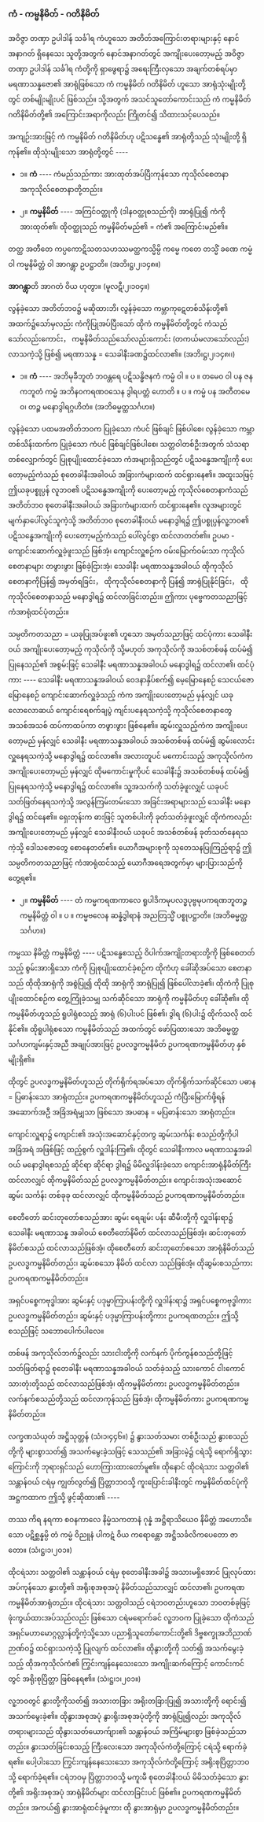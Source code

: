 ### ကံ - ကမ္မနိမိတ် - ဂတိနိမိတ်

အဝိဇ္ဇာ တဏှာ ဥပါဒါန် သင်္ခါရ ကံဟူသော အတိတ်အကြောင်းတရားများနှင့် နောင်အနာဂတ် ရှိနေသေး သူတို့အတွက် နောင်အနာဂတ်တွင် အကျိုးပေးတော့မည့် အဝိဇ္ဇာ တဏှာ ဥပါဒါန် သင်္ခါရ ကံတို့ကို ရှာဖွေရာ၌ အရေးကြီးလှသော အချက်တစ်ရပ်မှာ မရဏာသန္နဇော၏ အာရုံဖြစ်သော ကံ ကမ္မနိမိတ် ဂတိနိမိတ် ဟူသော အာရုံသုံးမျိုးတို့တွင် တစ်မျိုးမျိုးပင် ဖြစ်သည်။ 
သို့အတွက် အသင်သူတော်ကောင်းသည် ကံ ကမ္မနိမိတ် ဂတိနိမိတ်တို့၏ အကြောင်းအရာကိုလည်း ကြိုတင်၍ သိထားသင့်ပေသည်။

အကျဉ်းအားဖြင့် ကံ ကမ္မနိမိတ် ဂတိနိမိတ်ဟု ပဋိသန္ဓေ၏ အာရုံတို့သည် သုံးမျိုးတို့ ရှိကုန်၏။ 
ထိုသုံးမျိုးသော အာရုံတို့တွင် ----

- ၁။ **ကံ** ---- ကံမည်သည်ကား အားထုတ်အပ်ပြီးကုန်သော ကုသိုလ်စေတနာ အကုသိုလ်စေတနာတို့တည်း။

- ၂။ **ကမ္မနိမိတ်** ---- အကြင်ဝတ္ထုကို (ဒါနဝတ္ထုစသည်ကို) အာရုံပြု၍ ကံကို အားထုတ်၏၊ ထိုဝတ္ထုသည် ကမ္မနိမိတ်မည်၏ = ကံ၏ အကြောင်းမည်၏။

တတ္ထ အတီတေ ကပ္ပကောဋိသတသဟဿမတ္ထကသ္မိမ္ပိ ကမ္မေ ကတေ တသ္မိံ ခဏေ ကမ္မံ ဝါ ကမ္မနိမိတ္တံ ဝါ အာဂန္တွာ ဥပဋ္ဌာတိ။ (အဘိ၊ဋ္ဌ၊၂၊၁၄၈။)

**အာဂန္တွာ**တိ အာဂတံ ဝိယ ဟုတွာ။ (မူလဋီ၊၂၊၁၀၄။)

လွန်ခဲ့သော အတိတ်ဘဝ၌ မဆိုထားဘိ၊ လွန်ခဲ့သော ကမ္ဘာကုဋေတစ်သိန်းတို့၏ အထက်၌သော်မှလည်း ကံကိုပြုအပ်ပြီးသော် ထိုကံ ကမ္မနိမိတ်တို့တွင် ကံသည်သော်လည်းကောင်း， ကမ္မနိမိတ်သည်သော်လည်းကောင်း (တကယ်မလာသော်လည်း) လာသကဲ့သို့ ဖြစ်၍ မရဏာသန္န = သေခါနီးခဏ၌ထင်လာ၏။ (အဘိ၊ဋ္ဌ၊၂၊၁၄၈၊၊)

- ၁။ **ကံ** ---- အဘိမုခီဘူတံ ဘဝန္တရေ ပဋိသန္ဓိဇနကံ ကမ္မံ ဝါ ။ ပ ။ တမေဝ ဝါ ပန ဇနကဘူတံ ကမ္မံ အဘိနဝကရဏဝသေန ဒွါရပတ္တံ ဟောတိ ။ ပ ။ ကမ္မံ ပန အတီတမေဝ၊ တဉ္စ မနောဒွါရဂ္ဂဟိတံ။ (အဘိဓမ္မတ္ထသင်္ဂဟ။)

လွန်ခဲ့သော ပထမအတိတ်ဘဝက ပြုခဲ့သော ကံပင် ဖြစ်ချင် ဖြစ်ပါစေ၊ လွန်ခဲ့သော ကမ္ဘာတစ်သိန်းထက်က ပြုခဲ့သော ကံပင် ဖြစ်ချင်ဖြစ်ပါစေ၊ သတ္တဝါတစ်ဦးအတွက် သံသရာတစ်လျှောက်တွင် ပြုစုပျိုးထောင်ခဲ့သော ကံအများရှိသည်တွင် ပဋိသန္ဓေအကျိုးကို ပေးတော့မည့်ကံသည် စုတေခါနီးအခါဝယ် အခြားကံများထက် ထင်ရှားနေ၏။ 
အထူးသဖြင့် ဤယခုပစ္စုပ္ပန် လူဘဝ၏ ပဋိသန္ဓေအကျိုးကို ပေးတော့မည့် ကုသိုလ်စေတနာကံသည် အတိတ်ဘဝ စုတေခါနီးအခါဝယ် အခြားကံများထက် ထင်ရှားနေ၏။ လူအများတွင် မျက်နှာပေါ်လွင်သူကဲ့သို့ အတိတ်ဘဝ စုတေခါနီးဝယ် မနောဒွါရ၌ ဤပစ္စုပ္ပန်လူ့ဘဝ၏ ပဋိသန္ဓေအကျိုးကို ပေးတော့မည့်ကံသည် ပေါ်လွင်စွာ ထင်လာတတ်၏။ 
ဥပမာ - ကျောင်းဆောက်လှူခဲ့ဖူးသည် ဖြစ်အံ့၊ ကျောင်းလှူစဉ်က ဝမ်းမြောက်ဝမ်းသာ ကုသိုလ်စေတနာများ တဖွားဖွား ဖြစ်ခဲ့ငြားအံ့၊ သေခါနီး မရဏာသန္နအခါဝယ် ထိုကုသိုလ်စေတနာကိုပြန်၍ အမှတ်ရခြင်း， ထိုကုသိုလ်စေတနာကို ပြန်၍ အာရုံပြုနိုင်ခြင်း， ထိုကုသိုလ်စေတနာသည် မနောဒွါရ၌ ထင်လာခြင်းတည်း။ 
ဤကား ပုဗ္ဗေကတသညာဖြင့် ကံအာရုံထင်ပုံတည်း။

သမ္ပတိကတသညာ = ယခုပြုအပ်ဖူး၏ ဟူသော အမှတ်သညာဖြင့် ထင်ပုံကား သေခါနီးဝယ် အကျိုးပေးတော့မည့် ကုသိုလ်ကို သို့မဟုတ် အကုသိုလ်ကို အသစ်တစ်ဖန် ထပ်မံ၍ ပြုနေသည်၏ အစွမ်းဖြင့် သေခါနီး မရဏာသန္နအခါဝယ် မနောဒွါရ၌ ထင်လာ၏၊ ထင်ပုံကား ---- သေခါနီး မရဏာသန္နအခါဝယ် ဝေဒနာနှိပ်စက်၍ မေ့မြောနေစဉ် သေငယ်ဇောမြောနေစဉ် ကျောင်းဆောက်လှူခဲ့သည့် ကံက အကျိုးပေးတော့မည် မှန်လျှင် ယခု လောလောဆယ် ကျောင်းရေစက်ချပွဲ ကျင်းပနေရသကဲ့သို့ ကုသိုလ်စေတနာတွေ အသစ်အသစ် ထပ်ကာထပ်ကာ တဖွားဖွား ဖြစ်နေ၏။ 
ဆွမ်းလှူသည့်ကံက အကျိုးပေးတော့မည် မှန်လျှင် သေခါနီး မရဏာသန္နအခါဝယ် အသစ်တစ်ဖန် ထပ်မံ၍ ဆွမ်းလောင်းလှူနေရသကဲ့သို့ မနောဒွါရ၌ ထင်လာ၏။ 
အလားတူပင် မကောင်းသည့် အကုသိုလ်ကံက အကျိုးပေးတော့မည် မှန်လျှင် ထိုမကောင်းမှုကိုပင် သေခါနီး၌ အသစ်တစ်ဖန် ထပ်မံ၍ ပြုနေရသကဲ့သို့ မနောဒွါရ၌ ထင်လာ၏။ 
သူ့အသက်ကို သတ်ခဲ့ဖူးလျှင် ယခုပင် သတ်ဖြတ်နေရသကဲ့သို့ အလွန်ကြမ်းတမ်းသော အခြင်းအရာများသည် သေခါနီး မနောဒွါရ၌ ထင်နေ၏။ 
ရှေးတုန်းက ဓားဖြင့် သူတစ်ပါးကို ခုတ်သတ်ခဲ့ဖူးလျှင် ထိုကံကလည်း အကျိုးပေးတော့မည် မှန်လျှင် သေခါနီးဝယ် ယခုပင် အသစ်တစ်ဖန် ခုတ်သတ်နေရသကဲ့သို့ ဒေါသဇောတွေ စောနေတတ်၏။ 
ယောဂီအများစုကို သုတေသနပြုကြည့်ရာ၌ ဤသမ္ပတိကတသညာဖြင့် ကံအာရုံထင်သည့် ယောဂီအရေအတွက်မှာ များပြားသည်ကို တွေ့ရ၏။

- ၂။ **ကမ္မနိမိတ်** ---- တံ ကမ္မကရဏကာလေ ရူပါဒိကမုပလဒ္ဓပုဗ္ဗမုပကရဏဘူတဉ္စ ကမ္မနိမိတ္တံ ဝါ ။ ပ ။ ကမ္မဗလေန ဆန္နံဒွါရာနံ အညတြသ္မိံ ပစ္စုပဋ္ဌာတိ။ (အဘိဓမ္မတ္ထသင်္ဂဟ။)

ကမ္မဿ နိမိတ္တံ ကမ္မနိမိတ္တံ ---- ပဋိသန္ဓေစသည့် ဝိပါက်အကျိုးတရားတို့ကို ဖြစ်စေတတ်သည့် စွမ်းအားရှိသော ကံကို ပြုစုပျိုးထောင်ခဲ့စဉ်က ထိုကံဟု ခေါ်ဆိုအပ်သော စေတနာသည် ထိုထိုအာရုံကို အစွဲပြု၍ ထိုထို အာရုံကို အာရုံပြု၍ ဖြစ်ပေါ်လာခဲ့၏၊ ထိုကံကို ပြုစုပျိုးထောင်စဉ်က တွေ့ကြုံခဲ့သမျှ သက်ဆိုင်သော အာရုံကို ကမ္မနိမိတ်ဟု ခေါ်ဆို၏။ 
ထိုကမ္မနိမိတ်ဟူသည် ရူပါရုံစသည့် အာရုံ (၆)ပါးပင် ဖြစ်၏၊ ဒွါရ (၆)ပါး၌ ထိုက်သလို ထင်နိုင်၏။ 
ထိုရူပါရုံစသော ကမ္မနိမိတ်သည် အထက်တွင် ဖော်ပြထားသော အဘိဓမ္မတ္ထသင်္ဂဟကျမ်းနှင့်အညီ အချုပ်အားဖြင့် ဥပလဒ္ဓကမ္မနိမိတ် ဥပကရဏကမ္မနိမိတ်ဟု နှစ်မျိုးရှိ၏။

ထိုတွင် ဥပလဒ္ဓကမ္မနိမိတ်ဟူသည် တိုက်ရိုက်ရအပ်သော တိုက်ရိုက်သက်ဆိုင်သော ပဓာန = ပြဓာန်းသော အာရုံတည်း။ 
ဥပကရဏကမ္မနိမိတ်ဟူသည် ကံပြီးမြောက်ဖို့ရန် အဆောက်အဦ အခြံအရံမျှသာ ဖြစ်သော အပဓာန = မပြဓာန်းသော အာရုံတည်း။

ကျောင်းလှူရာ၌ ကျောင်း၏ အသုံးအဆောင်နှင့်တကွ ဆွမ်းသင်္ကန်း စသည်တို့ကိုပါ အခြံအရံ အဖြစ်ဖြင့် ထည့်စွက် လှူဒါန်းကြ၏၊ ထိုတွင် သေခါနီးကာလ မရဏာသန္နအခါဝယ် မနောဒွါရစသည့် ဆိုင်ရာ ဆိုင်ရာ ဒွါရ၌ မိမိလှူဒါန်းခဲ့သော ကျောင်းအာရုံနိမိတ်ကြီး ထင်လာလျှင် ထိုကမ္မနိမိတ်သည် ဥပလဒ္ဓကမ္မနိမိတ်တည်း။ 
ကျောင်းအသုံးအဆောင် ဆွမ်း သင်္ကန်း တစ်ခုခု ထင်လာလျှင် ထိုကမ္မနိမိတ်သည် ဥပကရဏကမ္မနိမိတ်တည်း။

စေတီတော် ဆင်းတုတော်စသည်အား ဆွမ်း ရေချမ်း ပန်း ဆီမီးတို့ကို လှူဒါန်းရာ၌ သေခါနီး မရဏာသန္န အခါဝယ် စေတီတော်နိမိတ် ထင်လာသည်ဖြစ်အံ့၊ ဆင်းတုတော်နိမိတ်စသည် ထင်လာသည်ဖြစ်အံ့၊ ထိုစေတီတော် ဆင်းတုတော်စသော အာရုံနိမိတ်သည် ဥပလဒ္ဓကမ္မနိမိတ်တည်း၊ ဆွမ်းစသော နိမိတ် ထင်လာ သည်ဖြစ်အံ့၊ ထိုဆွမ်းစသည်ကား ဥပကရဏကမ္မနိမိတ်တည်း။

အရှင်ပစ္စေကဗုဒ္ဓါအား ဆွမ်းနှင့် ပဒုမ္မာကြာပန်းတို့ကို လှူဒါန်းရာ၌ အရှင်ပစ္စေကဗုဒ္ဓါကား ဥပလဒ္ဓကမ္မနိမိတ်တည်း၊ ဆွမ်းနှင့် ပဒုမ္မာကြာပန်းတို့ကား ဥပကရဏတည်း။ 
ဤသို့စသည်ဖြင့် သဘောပေါက်ပါလေ။

တစ်ဖန် အကုသိုလ်ဘက်၌လည်း သားငါးတို့ကို လက်နက် ပိုက်ကွန်စသည်တို့ဖြင့် သတ်ဖြတ်ရာ၌ စုတေခါနီး မရဏာသန္နအခါဝယ် သတ်ခဲ့သည့် သားကောင် ငါးကောင် သားတုံးတို့သည် ထင်လာသည်ဖြစ်အံ့၊ ထိုကမ္မနိမိတ်ကား ဥပလဒ္ဓကမ္မနိမိတ်တည်း။ 
လက်နက်စသည်တို့သည် ထင်လာကုန်သည် ဖြစ်အံ့၊ ထိုကမ္မနိမိတ်ကား ဥပကရဏကမ္မနိမိတ်တည်း။

လက္ခဏသံယုတ် အဋ္ဌိသုတ္တန် (သံ၊၁၊၄၄၆။) ၌ နွားသတ်သမား တစ်ဦးသည် နွားစသည်တို့ကို များစွာသတ်၍ အသက်မွေးခဲ့သဖြင့် သေသည်၏ အခြားမဲ့၌ ငရဲသို့ ရောက်ရှိသွားကြောင်းကို ဘုရားရှင်သည် ဟောကြားထားတော်မူ၏။ 
ထိုနောင် ထိုငရဲသား သတ္တဝါ၏ သန္တာန်ဝယ် ငရဲမှ ကျွတ်လွတ်၍ ပြိတ္တာဘဝသို့ ကူးပြောင်းခါနီးတွင် ကမ္မနိမိတ်ထင်ပုံကို အဋ္ဌကထာက ဤသို့ ဖွင့်ဆိုထား၏ ----

တဿ ကိရ နရကာ စဝနကာလေ နိမ္မံသကတာနံ ဂုန္နံ အဋ္ဌိရာသိယေဝ နိမိတ္တံ အဟောသိ။ သော ပဋိစ္ဆန္နမ္ပိ တံ ကမ္မံ ဝိညူနံ ပါကဋံ ဝိယ ကရောန္တော အဋ္ဌိသင်္ခလိကပေတော ဇာတော။ (သံ၊ဋ္ဌ၊၁၊၂၀၁။)

ထိုငရဲသား သတ္တဝါ၏ သန္တာန်ဝယ် ငရဲမှ စုတေခါနီးအခါ၌ အသားမရှိအောင် ပြုလုပ်ထားအပ်ကုန်သော နွားတို့၏ အရိုးစုအစုအပုံ နိမိတ်သည်သာလျှင် ထင်လာ၏၊ ဥပကရဏကမ္မနိမိတ်အာရုံတည်း။ 
ထိုငရဲသား သတ္တဝါသည် ငရဲဘဝတည်းဟူသော ဘဝတစ်ခုဖြင့် ဖုံးကွယ်ထားအပ်သည်လည်း ဖြစ်သော ငရဲမရောက်ခင် လူ့ဘဝက ပြုခဲ့သော ထိုကံသည် အရှင်မဟာမောဂ္ဂလ္လာန်တို့ကဲ့သို့သော ပညာရှိသူတော်ကောင်းတို့၏ ဒိဗ္ဗစက္ခုအဘိညာဏ် ဉာဏ်ဝ၌ ထင်ရှားသကဲ့သို့ ပြုလျက် ထင်လာ၏။ 
ထိုနွားတို့ကို သတ်၍ အသက်မွေးခဲ့သည့် ထိုအကုသိုလ်ကံ၏ ကြွင်းကျန်နေသေးသော အကျိုးဆက်ကြောင့် ကောင်းကင်တွင် အရိုးစုပြိတ္တာ ဖြစ်နေရ၏။
(သံ၊ဋ္ဌ၊၁၊၂၀၁။)

လူ့ဘဝတွင် နွားတို့ကိုသတ်၍ အသားတခြား အရိုးတခြားပြု၍ အသားတို့ကို ရောင်း၍ အသက်မွေးခဲ့၏။ 
ထိုနွားအစုအပုံ နွားရိုးအစုအပုံတို့ကို အာရုံပြု၍လည်း အကုသိုလ်တရားများသည် ထိုနွားသတ်ယောက်ျား၏ သန္တာန်ဝယ် အကြိမ်များစွာ ဖြစ်ခဲ့သည်သာတည်း။ 
နွားသတ်ခြင်းစသည့် ကြီးလေးသော အကုသိုလ်ကံတို့ကြောင့် ငရဲသို့ ရောက်ခဲ့ရ၏။ 
ပေါ့ပါးသော ကြွင်းကျန်နေသေးသော အကုသိုလ်ကံတို့ကြောင့် အရိုးစုပြိတ္တာဘဝသို့ ရောက်ခဲ့ရ၏။ 
ငရဲဘဝမှ ပြိတ္တာဘဝသို့ မကူးမီ စုတေခါနီးဝယ် မိမိသတ်ခဲ့သော နွားတို့၏ အရိုးအစုအပုံ အာရုံနိမိတ်များ ထင်လာခြင်းပင် ဖြစ်၏။ 
ဥပကရဏကမ္မနိမိတ်တည်း။ 
အကယ်၍ နွားအာရုံထင်ခဲ့မူကား ထို နွားအာရုံမှာ ဥပလဒ္ဓကမ္မနိမိတ်တည်း။ 